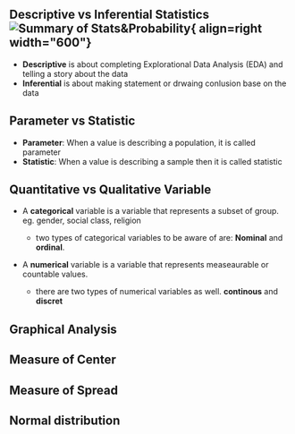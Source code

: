 
## **Descriptive vs Inferential Statistics**  ![Summary of Stats&Probability](https://www.austincc.edu/mparker/1342/rel/moore2nd.gif){ align=right width="600"} 

* **Descriptive** is about completing Explorational Data Analysis (EDA) and telling a story about the data
* **Inferential** is about making statement or drwaing conlusion base on the data

## **Parameter vs Statistic**  



* **Parameter**: When a value is describing a population, it is called parameter
* **Statistic**: When a value is describing a sample then it is called statistic


## **Quantitative vs Qualitative Variable**

* A **categorical** variable is a variable that represents a subset of group. eg. gender, social class, religion
    - two types of categorical variables to be aware of are: __Nominal__ and __ordinal__.

* A **numerical** variable is a variable that represents measeaurable or countable values.
    - there are two types of numerical variables as well. __continous__ and __discret__ 

## **Graphical Analysis**

## **Measure of Center**

## **Measure of Spread**


## **Normal distribution**
